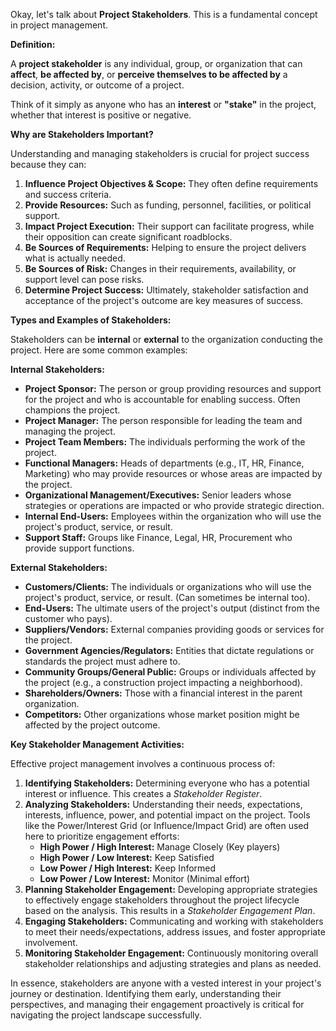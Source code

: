 Okay, let's talk about **Project Stakeholders**. This is a fundamental concept in project management.

**Definition:**

A **project stakeholder** is any individual, group, or organization that can **affect**, **be affected by**, or **perceive themselves to be affected by** a decision, activity, or outcome of a project.

Think of it simply as anyone who has an **interest** or **"stake"** in the project, whether that interest is positive or negative.

**Why are Stakeholders Important?**

Understanding and managing stakeholders is crucial for project success because they can:

1.  **Influence Project Objectives & Scope:** They often define requirements and success criteria.
2.  **Provide Resources:** Such as funding, personnel, facilities, or political support.
3.  **Impact Project Execution:** Their support can facilitate progress, while their opposition can create significant roadblocks.
4.  **Be Sources of Requirements:** Helping to ensure the project delivers what is actually needed.
5.  **Be Sources of Risk:** Changes in their requirements, availability, or support level can pose risks.
6.  **Determine Project Success:** Ultimately, stakeholder satisfaction and acceptance of the project's outcome are key measures of success.

**Types and Examples of Stakeholders:**

Stakeholders can be **internal** or **external** to the organization conducting the project. Here are some common examples:

**Internal Stakeholders:**

*   **Project Sponsor:** The person or group providing resources and support for the project and who is accountable for enabling success. Often champions the project.
*   **Project Manager:** The person responsible for leading the team and managing the project.
*   **Project Team Members:** The individuals performing the work of the project.
*   **Functional Managers:** Heads of departments (e.g., IT, HR, Finance, Marketing) who may provide resources or whose areas are impacted by the project.
*   **Organizational Management/Executives:** Senior leaders whose strategies or operations are impacted or who provide strategic direction.
*   **Internal End-Users:** Employees within the organization who will use the project's product, service, or result.
*   **Support Staff:** Groups like Finance, Legal, HR, Procurement who provide support functions.

**External Stakeholders:**

*   **Customers/Clients:** The individuals or organizations who will use the project's product, service, or result. (Can sometimes be internal too).
*   **End-Users:** The ultimate users of the project's output (distinct from the customer who pays).
*   **Suppliers/Vendors:** External companies providing goods or services for the project.
*   **Government Agencies/Regulators:** Entities that dictate regulations or standards the project must adhere to.
*   **Community Groups/General Public:** Groups or individuals affected by the project (e.g., a construction project impacting a neighborhood).
*   **Shareholders/Owners:** Those with a financial interest in the parent organization.
*   **Competitors:** Other organizations whose market position might be affected by the project outcome.

**Key Stakeholder Management Activities:**

Effective project management involves a continuous process of:

1.  **Identifying Stakeholders:** Determining everyone who has a potential interest or influence. This creates a *Stakeholder Register*.
2.  **Analyzing Stakeholders:** Understanding their needs, expectations, interests, influence, power, and potential impact on the project. Tools like the Power/Interest Grid (or Influence/Impact Grid) are often used here to prioritize engagement efforts:
    *   **High Power / High Interest:** Manage Closely (Key players)
    *   **High Power / Low Interest:** Keep Satisfied
    *   **Low Power / High Interest:** Keep Informed
    *   **Low Power / Low Interest:** Monitor (Minimal effort)
3.  **Planning Stakeholder Engagement:** Developing appropriate strategies to effectively engage stakeholders throughout the project lifecycle based on the analysis. This results in a *Stakeholder Engagement Plan*.
4.  **Engaging Stakeholders:** Communicating and working with stakeholders to meet their needs/expectations, address issues, and foster appropriate involvement.
5.  **Monitoring Stakeholder Engagement:** Continuously monitoring overall stakeholder relationships and adjusting strategies and plans as needed.

In essence, stakeholders are anyone with a vested interest in your project's journey or destination. Identifying them early, understanding their perspectives, and managing their engagement proactively is critical for navigating the project landscape successfully.